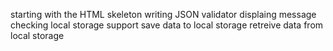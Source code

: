 starting with the HTML skeleton
writing JSON validator
displaing message
checking local storage support
save data to local storage
retreive data from local storage 
